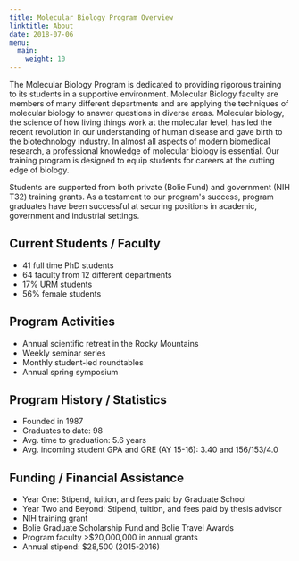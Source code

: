 ```yaml
---
title: Molecular Biology Program Overview
linktitle: About
date: 2018-07-06
menu:
  main:
    weight: 10
---
```


The Molecular Biology Program is dedicated to providing rigorous training to its
students in a supportive environment. Molecular Biology faculty are members
of many different departments and are applying the techniques of molecular
biology to answer questions in diverse areas. Molecular biology, the science of
how living things work at the molecular level, has led the recent
revolution in our understanding of human disease and gave birth to the
biotechnology industry. In almost all aspects of modern biomedical research, a
professional knowledge of molecular biology is essential. Our training program
is designed to equip students for careers at the cutting edge of biology.

Students are supported from both private (Bolie Fund) and government (NIH T32)
training grants. As a testament to our program's success, program graduates have
been successful at securing positions in academic, government and industrial
settings.

## Current Students / Faculty

- 41 full time PhD students
- 64 faculty from 12 different departments
- 17% URM students
- 56% female students

## Program Activities

- Annual scientific retreat in the Rocky Mountains
- Weekly seminar series
- Monthly student-led roundtables
- Annual spring symposium

## Program History / Statistics

- Founded in 1987
- Graduates to date: 98
- Avg. time to graduation: 5.6 years
- Avg. incoming student GPA and GRE (AY 15-16): 3.40 and 156/153/4.0

## Funding / Financial Assistance

- Year One: Stipend, tuition, and fees paid by Graduate School
- Year Two and Beyond: Stipend, tuition, and fees paid by thesis advisor
- NIH training grant
- Bolie Graduate Scholarship Fund and Bolie Travel Awards
- Program faculty >$20,000,000 in annual grants
- Annual stipend: $28,500 (2015-2016)
